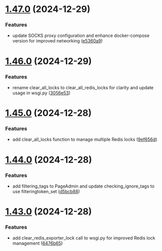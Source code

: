 # [1.47.0](https://github.com/ghorbani-mohammad/Crawler-Framework/compare/v1.46.0...v1.47.0) (2024-12-29)


### Features

* update SOCKS proxy configuration and enhance docker-compose version for improved networking ([e5360a9](https://github.com/ghorbani-mohammad/Crawler-Framework/commit/e5360a9c0b07f7746cca3c9b0681f38082f0f9f1))



# [1.46.0](https://github.com/ghorbani-mohammad/Crawler-Framework/compare/v1.45.0...v1.46.0) (2024-12-29)


### Features

* rename clear_all_locks to clear_all_redis_locks for clarity and update usage in wsgi.py ([3056e53](https://github.com/ghorbani-mohammad/Crawler-Framework/commit/3056e532e1bb911f5e49d728eb3579dc4a459a7d))



# [1.45.0](https://github.com/ghorbani-mohammad/Crawler-Framework/compare/v1.44.0...v1.45.0) (2024-12-28)


### Features

* add clear_all_locks function to manage multiple Redis locks ([9ef656d](https://github.com/ghorbani-mohammad/Crawler-Framework/commit/9ef656d8f1549a9f78c1b161d8809d0051f34759))



# [1.44.0](https://github.com/ghorbani-mohammad/Crawler-Framework/compare/v1.43.0...v1.44.0) (2024-12-28)


### Features

* add filtering_tags to PageAdmin and update checking_ignore_tags to use filteringtoken_set ([d5bcb88](https://github.com/ghorbani-mohammad/Crawler-Framework/commit/d5bcb88c0f3874984a2315b7bee2f6728bdc30ac))



# [1.43.0](https://github.com/ghorbani-mohammad/Crawler-Framework/compare/v1.42.0...v1.43.0) (2024-12-28)


### Features

* add clear_redis_exporter_lock call to wsgi.py for improved Redis lock management ([6476b65](https://github.com/ghorbani-mohammad/Crawler-Framework/commit/6476b656f89951c70d1f47065ab267076c88cea6))



